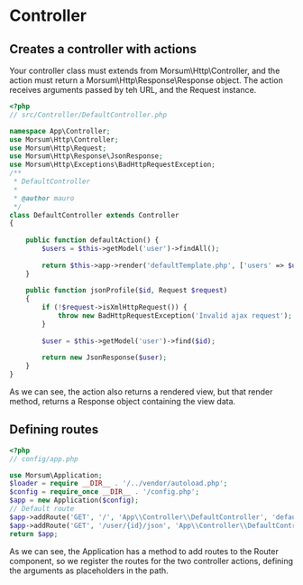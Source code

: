 # Controller

## Creates a controller with actions

Your controller class must extends from Morsum\Http\Controller, and the action must return a Morsum\Http\Response\Response object.
The action receives arguments passed by teh URL, and the Request instance.

```php
<?php
// src/Controller/DefaultController.php

namespace App\Controller;
use Morsum\Http\Controller;
use Morsum\Http\Request;
use Morsum\Http\Response\JsonResponse;
use Morsum\Http\Exceptions\BadHttpRequestException;
/**
 * DefaultController
 *
 * @author mauro
 */
class DefaultController extends Controller
{
    
    public function defaultAction() {
        $users = $this->getModel('user')->findAll();
        
        return $this->app->render('defaultTemplate.php', ['users' => $users]);
    }
    
    public function jsonProfile($id, Request $request)
    {
        if (!$request->isXmlHttpRequest()) {
            throw new BadHttpRequestException('Invalid ajax request');
        }
        
        $user = $this->getModel('user')->find($id);
        
        return new JsonResponse($user);
    }
}
```
As we can see, the action also returns a rendered view, but that render method, returns a Response object containing the view data.

## Defining routes

```php
<?php
// config/app.php

use Morsum\Application;
$loader = require __DIR__ . '/../vendor/autoload.php';
$config = require_once __DIR__ . '/config.php';
$app = new Application($config);
// Default route
$app->addRoute('GET', '/', 'App\\Controller\\DefaultController', 'defaultAction', 'home');
$app->addRoute('GET', '/user/{id}/json', 'App\\Controller\\DefaultController', 'jsonProfile', 'ajax_profile');
return $app;
```

As we can see, the Application has a method to add routes to the Router component, so we register the routes for the two controller actions, defining the arguments as placeholders in the path.
